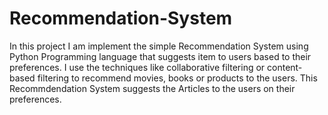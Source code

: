# Recommendation-System
In this project I am implement the simple Recommendation System using Python Programming language that suggests item to users based to their preferences. I use the techniques like collaborative filtering or content-based filtering to recommend movies, books or products to the users.
This Recommdendation System suggests the Articles to the users on their preferences.

